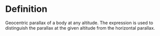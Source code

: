 # Definition

Geocentric parallax of a body at any altitude. The expression is used to
distinguish the parallax at the given altitude from the horizontal
parallax.
